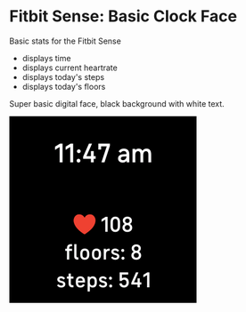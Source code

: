 # Fitbit Sense: Basic Clock Face

Basic stats for the Fitbit Sense

- displays time
- displays current heartrate
- displays today's steps 
- displays today's floors



Super basic digital face, black background with white text.


![Watch Face](extras/BasicWatchFace-screenshot.png)